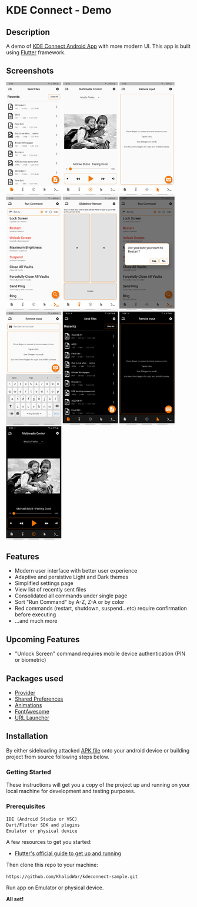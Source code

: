 # KDE Connect - Demo

## Description
A demo of [KDE Connect Android App](https://github.com/KDE/kdeconnect-android) with more modern UI. This app is built using [Flutter](https://flutter.dev) framework.

## Screenshots
<img src="https://github.com/KhalidWar/kdeconnect/blob/master/assets/readme/send_files_tab.jpg" width="150"> <img src="https://github.com/KhalidWar/kdeconnect/blob/master/assets/readme/media_control_tab.jpg" width="150"> <img src="https://github.com/KhalidWar/kdeconnect/blob/master/assets/readme/remote_input_tab.jpg" width="150"> <img src="https://github.com/KhalidWar/kdeconnect/blob/master/assets/readme/run_command_tab.jpg" width="150"> <img src="https://github.com/KhalidWar/kdeconnect/blob/master/assets/readme/slideshow_remote_tab.jpg" width="150"> <img src="https://github.com/KhalidWar/kdeconnect/blob/master/assets/readme/restart_confirmation.jpg" width="150"> <img src="https://github.com/KhalidWar/kdeconnect/blob/master/assets/readme/remote_input_keyboard_on.jpg" width="150"> <img src="https://github.com/KhalidWar/kdeconnect/blob/master/assets/readme/send_files_tab_night.jpg" width="150"> <img src="https://github.com/KhalidWar/kdeconnect/blob/master/assets/readme/remote_input_tab_night.jpg" width="150"> <img src="https://github.com/KhalidWar/kdeconnect/blob/master/assets/readme/media_control_tab_night.jpg" width="150">

## Features
- Modern user interface with better user experience
- Adaptive and persistive Light and Dark themes
- Simplified settings page
- View list of recently sent files
- Consolidated all commands under single page
- Sort "Run Command" by A-Z, Z-A or by color
- Red commands (restart, shutdown, suspend...etc) require confirmation before executing
- ...and much more

## Upcoming Features
- "Unlock Screen" command requires mobile device authentication (PIN or biometric)

## Packages used
- [Provider](https://pub.dev/packages/provider)
- [Shared Preferences](https://pub.dev/packages/shared_preferences)
- [Animations](https://pub.dev/packages/animations)
- [FontAwesome](https://pub.dev/packages/font_awesome_flutter)
- [URL Launcher](https://pub.dev/packages/url_launcher)


## Installation

By either sideloading attacked [APK file](https://github.com/KhalidWar/kdeconnect-sample/releases) onto your android device or building project from source following steps below.


### Getting Started
These instructions will get you a copy of the project up and running on your local machine for development and testing purposes.


### Prerequisites
```
IDE (Android Studio or VSC)
Dart/Flutter SDK and plugins
Emulator or physical device
```

A few resources to get you started:
- [Flutter's official guide to get up and running](https://flutter.dev/docs/get-started/install)

Then clone this repo to your machine:

`https://github.com/KhalidWar/kdeconnect-sample.git`

Run app on Emulator or physical device.

**All set!**
